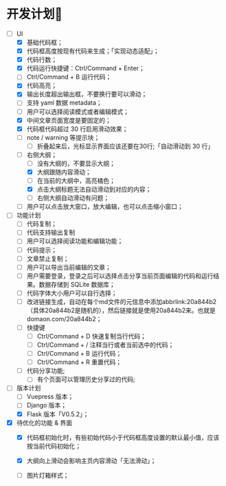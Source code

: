 # 开发计划🧾

- [ ] UI
  - [x] 基础代码框；
  - [x] 代码框高度按现有代码来生成；「实现动态适配」；
  - [x] 代码行数；
  - [x] 代码运行快捷键：Ctrl/Command + Enter；
  - [ ] Ctrl/Command + B 运行代码；
  - [x] 代码高亮；
  - [x] 输出长度超出输出框，不要换行要可以滑动；
  - [ ] 支持 yaml 数据 metadata；
  - [ ] 用户可以选择阅读模式或者编辑模式；
  - [x] 中间文章页面宽度是要固定的；
  - [x] 代码框代码超过 30 行启用滑动效果；
  - [ ] note / warning 等提示块；
    - [ ] 折叠起来后，光标显示界面应该还要在30行;「自动滑动到 30 行」
  - [ ] 右侧大纲；
    - [ ] 没有大纲的，不要显示大纲；
    - [x] 大纲跟随内容滑动；
    - [ ] 在当前的大纲中，高亮橘色；
    - [x] 点击大纲标题无法自动滑动到对应的内容；
    - [ ] 右侧大纲自动滑动有问题；
  - [ ] 用户可以点击放大窗口，放大编辑，也可以点击缩小窗口；
- [ ] 功能计划
  - [ ] 代码复制；
  - [ ] 代码支持输出复制
  - [ ] 用户可以选择阅读功能和编辑功能；
  - [ ] 代码提示；
  - [ ] 文章禁止复制；
  - [ ] 用户可以导出当前编辑的文章；
  - [ ] 用户需要登录，登录之后可以选择点击分享当前页面编辑的代码和运行结果。数据存储到 SQLite 数据库；
  - [ ] 代码字体大小用户可以自行选择；
  - [ ] 改进链接生成，自动在每个md文件的元信息中添加abbrlink:20a844b2（具体20a844b2是随机的），然后链接就是使用20a844b2来。也就是domaon.com/20a844b2；
  - [ ] 快捷键
    - [ ] Ctrl/Command + D 快速复制当行代码；
    - [ ] Ctrl/Command + / 注释当行或者当前选中的代码；
    - [ ] Ctrl/Command + B 运行代码；
    - [ ] Ctrl/Command + R 重置代码；
  - [ ] 代码分享功能;
    - [ ] 有个页面可以管理历史分享过的代码;
- [ ] 版本计划
  - [ ] Vuepress 版本；
  - [ ] Django 版本；
  - [x] Flask 版本「V0.5.2」；
- [x] 待优化的功能 & 界面
  - [x] 代码框初始化时，有些初始代码小于代码框高度设置的默认最小值，应该按当前代码初始化；
  - [x] 大纲向上滑动会影响主页内容滑动「无法滑动」；
  - [ ] 图片灯箱样式；

